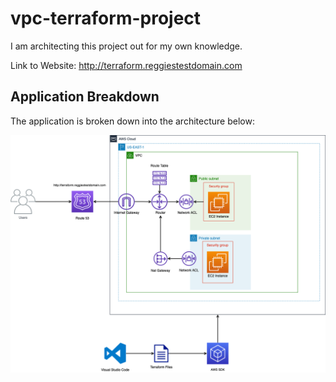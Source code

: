 # vpc-terraform-project

I am architecting this project out for my own knowledge.

Link to Website: http://terraform.reggiestestdomain.com


## Application Breakdown

The application is broken down into the architecture below:

![TerraformVPCProject](https://github.com/rjones18/Images/blob/main/Terraform.drawio.png)

